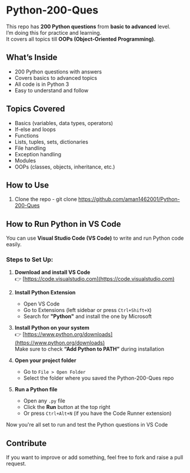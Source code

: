 #  Python-200-Ques

This repo has **200 Python questions** from **basic to advanced** level.  
I’m doing this for practice and learning.  
It covers all topics till **OOPs (Object-Oriented Programming)**.


##  What’s Inside

- 200 Python questions with answers  
- Covers basics to advanced topics  
- All code is in Python 3  
- Easy to understand and follow  


##  Topics Covered

- Basics (variables, data types, operators)  
- If-else and loops  
- Functions  
- Lists, tuples, sets, dictionaries  
- File handling  
- Exception handling  
- Modules  
- OOPs (classes, objects, inheritance, etc.)


##  How to Use

1. Clone the repo  - git clone https://github.com/aman1462001/Python-200-Ques

##  How to Run Python in VS Code

You can use **Visual Studio Code (VS Code)** to write and run Python code easily.

###  Steps to Set Up:

1. **Download and install VS Code**  
   👉 [https://code.visualstudio.com](https://code.visualstudio.com)

2. **Install Python Extension**  
   - Open VS Code  
   - Go to Extensions (left sidebar or press `Ctrl+Shift+X`)  
   - Search for **"Python"** and install the one by Microsoft

3. **Install Python on your system**  
   👉 [https://www.python.org/downloads](https://www.python.org/downloads)  
   Make sure to check **“Add Python to PATH”** during installation

4. **Open your project folder**  
   - Go to `File > Open Folder`  
   - Select the folder where you saved the Python-200-Ques repo

5. **Run a Python file**  
   - Open any `.py` file  
   - Click the **Run** button at the top right  
   - Or press `Ctrl+Alt+N` (if you have the Code Runner extension)


Now you're all set to run and test the Python questions in VS Code

##  Contribute

If you want to improve or add something, feel free to fork and raise a pull request.
